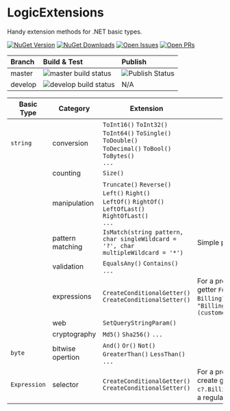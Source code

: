 # LogicExtensions
Handy extension methods for .NET basic types.

[![NuGet Version](https://shields.io/nuget/v/LogicExtensions?style=flat-square&logo=nuget)](https://www.nuget.org/packages/LogicExtensions)
[![NuGet Downloads](https://shields.io/nuget/dt/LogicExtensions?style=flat-square&logo=nuget)](https://www.nuget.org/packages/LogicExtensions)
[![Open Issues](https://shields.io/github/issues/donnytian/LogicExtensions?style=flat-square&logo=github)](https://github.com/donnytian/LogicExtensions/issues)
[![Open PRs](https://shields.io/github/issues-pr/donnytian/LogicExtensions?style=flat-square&logo=github)](https://github.com/donnytian/LogicExtensions/pulls)

| Branch  | Build & Test                                                                                                                | Publish                                                                                                    |
|:--------|:----------------------------------------------------------------------------------------------------------------------------|:-----------------------------------------------------------------------------------------------------------|
| master  | ![master build status](https://github.com/donnytian/LogicExtensions/actions/workflows/build-test.yml/badge.svg?branch=master)   | ![ Publish Status](https://github.com/donnytian/LogicExtensions/actions/workflows/publish-nuget.yml/badge.svg) |
| develop | ![develop build status](https://github.com/donnytian/LogicExtensions/actions/workflows/build-test.yml/badge.svg?branch=develop) | N/A                                                                                                        |


| Basic Type   | Category         | Extension                                                                                                               | Description                                                                                                                                                                                                         |
|--------------|------------------|-------------------------------------------------------------------------------------------------------------------------|---------------------------------------------------------------------------------------------------------------------------------------------------------------------------------------------------------------------|
| `string`     | conversion       | `ToInt16()` `ToInt32()` `ToInt64()` `ToSingle()` `ToDouble()`<br/> `ToDecimal()` `ToBool()` `ToBytes()`<br/> `...`      |                                                                                                                                                                                                                     |
|              | counting         | `Size()`                                                                                                                |                                                                                                                                                                                                                     |
|              | manipulation     | `Truncate()` `Reverse()`<br/>`Left()` `Right()`<br/>`LeftOf()` `RightOf()`<br/>`LeftOfLast()` `RightOfLast()`<br/>`...` |
|              | pattern matching | `IsMatch(string pattern, char singleWildcard = '?', char multipleWildcard = '*')`                                       | Simple pattern matching one or multiple wildcard.                                                                                                                                                                   |
|              | validation       | `EqualsAny()` `Contains()` `...`                                                                                        |                                                                                                                                                                                                                     |
|              | expressions      | `CreateConditionalGetter()` `CreateConditionalSetter()`                                                                 | For a property path like `"Billing.Address.Id"`, create getter `Func` and setter `Actoin` equivalent to `Billing?.Address?.Id`. `var addressId = "Billing.Address.AddressId".CreateConditionalGetter()(customer1);` |
|              | web              | `SetQueryStringParam()`                                                                                                 |                                                                                                                                                                                                                     |
|              | cryptography     | `Md5()` `Sha256()` `...`                                                                                                |                                                                                                                                                                                                                     |
| `byte`       | bitwise opertion | `And()` `Or()` `Not()`<br/>`GreaterThan()` `LessThan()`<br/>`...`                                                       |                                                                                                                                                                                                                     |
| `Expression` | selector         | `CreateConditionalGetter()` `CreateConditionalSetter()`                                                                 | For a property selector like `c => c.Billing.Address.Id`, create getter `Func` and setter `Actoin` equivalent to `c?.Billing?.Address?.Id`, in which the `?` is not allowed in a regular selector lambda.           |
